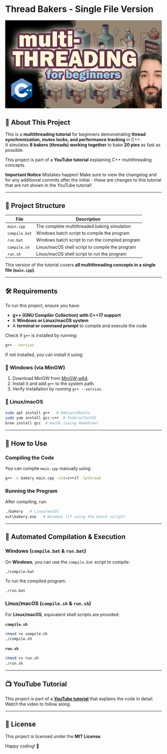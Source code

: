 # Thread Bakers - Single File Version

<div style="text-align: center;">
    <img src="./img/thread-baker-thumbnail-small.jpg" width=600 />
</div>

## 📌 About This Project
This is a **multithreading tutorial** for beginners demonstrating **thread synchronization, mutex locks, and performance tracking** in C++.  
It simulates **8 bakers (threads) working together** to bake **20 pies** as fast as possible.

This project is part of a **YouTube tutorial** explaining C++ multithreading concepts.

**Important Notice**
Mistakes happen! Make sure to view the changelog and for any additional commits after the initial - these are changes to this tutorial that are not shown in the YouTube tutorial!

---

## 📂 Project Structure

| File | Description |
|------|------------|
| `main.cpp` | The complete multithreaded baking simulation |
| `compile.bat` | Windows batch script to compile the program |
| `run.bat` | Windows batch script to run the compiled program |
| `compile.sh` | Linux/macOS shell script to compile the program |
| `run.sh` | Linux/macOS shell script to run the program |

This version of the tutorial covers **all multithreading concepts in a single file (`main.cpp`)**.

---

## 🛠️ Requirements

To run this project, ensure you have:

- **g++ (GNU Compiler Collection) with C++17 support**
- A **Windows or Linux/macOS system**
- A **terminal or command prompt** to compile and execute the code

Check if `g++` is installed by running:

```sh
g++ --version
```

If not installed, you can install it using:

### 🔹 **Windows (via MinGW)**
1. Download MinGW from [MinGW-w64](https://www.mingw-w64.org/downloads/).
2. Install it and add `g++` to the system path.
3. Verify installation by running `g++ --version`.

### 🔹 **Linux/macOS**
```sh
sudo apt install g++   # Debian/Ubuntu
sudo yum install gcc-c++  # Fedora/CentOS
brew install gcc  # macOS (using Homebrew)
```

---

## 🚀 How to Use

### **Compiling the Code**
You can compile `main.cpp` manually using:

```sh
g++ -o bakery main.cpp -std=c++17 -lpthread
```

### **Running the Program**
After compiling, run:

```sh
./bakery   # Linux/macOS
out\bakery.exe   # Windows (if using the batch script)
```

---

## 📜 **Automated Compilation & Execution**

### **Windows (`compile.bat` & `run.bat`)**
On **Windows**, you can use the `compile.bat` script to compile:

```sh
./compile.bat
```

To run the compiled program:

```sh
./run.bat
```

### **Linux/macOS (`compile.sh` & `run.sh`)**
For **Linux/macOS**, equivalent shell scripts are provided:

**`compile.sh`**
```sh
chmod +x compile.sh
./compile.sh
```

**`run.sh`**
```sh
chmod +x run.sh
./run.sh
```

---

## 📺 YouTube Tutorial
This project is part of a [**YouTube tutorial**](https://youtu.be/YO5sBoywsRY) that explains the code in detail. Watch the video to follow along.

---

## 📜 License
This project is licensed under the **MIT License**.

Happy coding! 🚀
